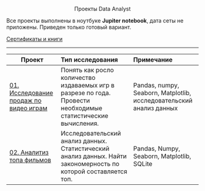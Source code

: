 <p align="center"> Проекты Data Analyst </p align="center">



Все проекты выполнены в ноутбуке **Jupiter notebook**, дата сеты не приложены. 
Приведен только готовый вариант.


[Сертификаты и книги](https://github.com/ArtemPlgn/certificates)
__________________________________________________________________________________________________________________________

| **Проект** | **Тип исследования** | **Примечание** |
| -------------------- | :--------------------- |:---------------------------| 
| [01. Исследование продаж по видео играм](https://github.com/ArtemPlgn/Data_analyst_project/tree/main/games_sales)|Понять как росло количество издаваемых игр в разрезе по года. Провести необходимые статистические вычисления.|Pandas, numpy, Seaborn, Matplotlib, исследовательский анализ данных|
| [02. Аналитиз топа фильмов](https://github.com/ArtemPlgn/Data_analyst_project/tree/main/top_movies)|Исследовательский анализ данных. Статистический анализ данных. Найти закономерность по которой составляется топ.|Pandas, Numpy, Seaborn, Matplotlib, SQLite|
